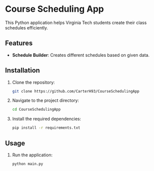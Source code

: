 # Course Scheduling App

This Python application helps Virginia Tech students create their class schedules efficiently.

## Features

- **Schedule Builder**: Creates different schedules based on given data.

## Installation

1. Clone the repository:
    ```bash
    git clone https://github.com/CarterH93/CourseSchedulingApp
    ```
2. Navigate to the project directory:
    ```bash
    cd CourseSchedulingApp
    ```
3. Install the required dependencies:
    ```bash
    pip install -r requirements.txt
    ```

## Usage

1. Run the application:
    ```bash
    python main.py
    ```
